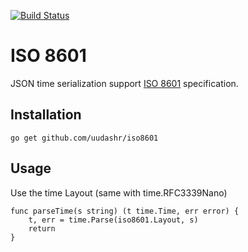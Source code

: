 [![Build Status](https://travis-ci.org/uudashr/iso8601.svg?branch=master)](https://travis-ci.org/uudashr/iso8601)
# ISO 8601

JSON time serialization support [ISO 8601](https://xml2rfc.tools.ietf.org/public/rfc/html/rfc3339.html#anchor14) specification.

## Installation
`go get github.com/uudashr/iso8601`

## Usage
Use the time Layout (same with time.RFC3339Nano)

```golang
func parseTime(s string) (t time.Time, err error) {
    t, err = time.Parse(iso8601.Layout, s)
    return
}
```
